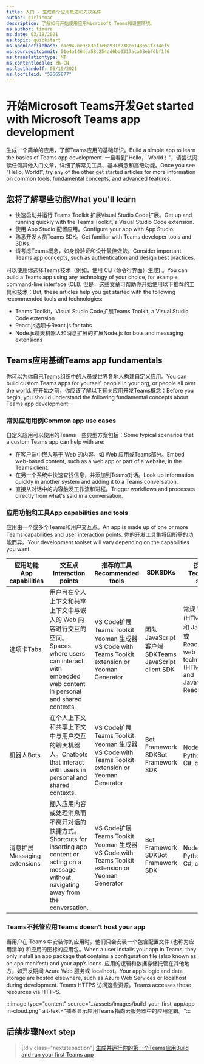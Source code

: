```yaml
---
title: 入门 - 生成首个应用概述和先决条件
author: girliemac
description: 了解如何开始使用应用Microsoft Teams和设置环境。
ms.author: timura
ms.date: 03/18/2021
ms.topic: quickstart
ms.openlocfilehash: dae942be9383ef1e0a931d238e6148651f334ef5
ms.sourcegitcommit: 51e4a1464ea58c254ad6bd0317aca03ebf6bf1f6
ms.translationtype: MT
ms.contentlocale: zh-CN
ms.lasthandoff: 05/19/2021
ms.locfileid: "52565877"
---
```

# <a name="get-started-with-microsoft-teams-app-development"></a><span data-ttu-id="d50ac-103">开始Microsoft Teams开发</span><span class="sxs-lookup"><span data-stu-id="d50ac-103">Get started with Microsoft Teams app development</span></span>

<span data-ttu-id="d50ac-104">生成一个简单的应用，了解Teams应用的基础知识。</span><span class="sxs-lookup"><span data-stu-id="d50ac-104">Build a simple app to learn the basics of Teams app development.</span></span> <span data-ttu-id="d50ac-105">一旦看到"Hello， World！"，请尝试阅读任何其他入门文章，详细了解常见工具、基本概念和高级功能。</span><span class="sxs-lookup"><span data-stu-id="d50ac-105">Once you see "Hello, World!", try any of the other get started articles for more information on common tools, fundamental concepts, and advanced features.</span></span>



## <a name="what-youll-learn"></a><span data-ttu-id="d50ac-106">您将了解哪些功能</span><span class="sxs-lookup"><span data-stu-id="d50ac-106">What you'll learn</span></span>

* <span data-ttu-id="d50ac-107">快速启动并运行 Teams Toolkit 扩展Visual Studio Code扩展。</span><span class="sxs-lookup"><span data-stu-id="d50ac-107">Get up and running quickly with the Teams Toolkit, a Visual Studio Code extension.</span></span> 
* <span data-ttu-id="d50ac-108">使用 App Studio 配置应用。</span><span class="sxs-lookup"><span data-stu-id="d50ac-108">Configure your app with App Studio.</span></span>
* <span data-ttu-id="d50ac-109">熟悉开发人员Teams SDK。</span><span class="sxs-lookup"><span data-stu-id="d50ac-109">Get familiar with Teams developer tools and SDKs.</span></span>
* <span data-ttu-id="d50ac-110">请考虑Teams概念，如身份验证和设计最佳做法。</span><span class="sxs-lookup"><span data-stu-id="d50ac-110">Consider important Teams app concepts, such as authentication and design best practices.</span></span>

<span data-ttu-id="d50ac-111">可以使用你选择Teams技术（例如，使用 CLI (命令行界面）生成) 。</span><span class="sxs-lookup"><span data-stu-id="d50ac-111">You can build a Teams app using any technology of your choice, for example, command-line interface (CLI).</span></span> <span data-ttu-id="d50ac-112">但是，这些文章可帮助你开始使用以下推荐的工具和技术：</span><span class="sxs-lookup"><span data-stu-id="d50ac-112">But, these articles help you get started with the following recommended tools and technologies:</span></span>

* <span data-ttu-id="d50ac-113">Teams Toolkit，Visual Studio Code扩展</span><span class="sxs-lookup"><span data-stu-id="d50ac-113">Teams Toolkit, a Visual Studio Code extension</span></span>
* <span data-ttu-id="d50ac-114">React.js选项卡</span><span class="sxs-lookup"><span data-stu-id="d50ac-114">React.js for tabs</span></span>
* <span data-ttu-id="d50ac-115">Node.js聊天机器人和消息扩展的扩展</span><span class="sxs-lookup"><span data-stu-id="d50ac-115">Node.js for bots and messaging extensions</span></span>


## <a name="teams-app-fundamentals"></a><span data-ttu-id="d50ac-116">Teams应用基础</span><span class="sxs-lookup"><span data-stu-id="d50ac-116">Teams app fundamentals</span></span>

<span data-ttu-id="d50ac-117">你可以为你自己Teams组织中的人员或世界各地人构建自定义应用。</span><span class="sxs-lookup"><span data-stu-id="d50ac-117">You can build custom Teams apps for yourself, people in your org, or people all over the world.</span></span> <span data-ttu-id="d50ac-118">在开始之前，你应该了解以下有关应用开发Teams概念：</span><span class="sxs-lookup"><span data-stu-id="d50ac-118">Before you begin, you should understand the following fundamental concepts about Teams app development:</span></span>

### <a name="common-app-use-cases"></a><span data-ttu-id="d50ac-119">常见应用用例</span><span class="sxs-lookup"><span data-stu-id="d50ac-119">Common app use cases</span></span>

<span data-ttu-id="d50ac-120">自定义应用可以使用的Teams一些典型方案包括：</span><span class="sxs-lookup"><span data-stu-id="d50ac-120">Some typical scenarios that a custom Teams app can help with are:</span></span>

* <span data-ttu-id="d50ac-121">在客户端中嵌入基于 Web 的内容，如 Web 应用或Teams部分。</span><span class="sxs-lookup"><span data-stu-id="d50ac-121">Embed web-based content, such as a web app or part of a website, in the Teams client.</span></span>
* <span data-ttu-id="d50ac-122">在另一个系统中快速查找信息，并添加到Teams对话。</span><span class="sxs-lookup"><span data-stu-id="d50ac-122">Look up information quickly in another system and adding it to a Teams conversation.</span></span>
* <span data-ttu-id="d50ac-123">直接从对话中的内容触发工作流和进程。</span><span class="sxs-lookup"><span data-stu-id="d50ac-123">Trigger workflows and processes directly from what's said in a conversation.</span></span>

### <a name="app-capabilities-and-tools"></a><span data-ttu-id="d50ac-124">应用功能和工具</span><span class="sxs-lookup"><span data-stu-id="d50ac-124">App capabilities and tools</span></span>

<span data-ttu-id="d50ac-125">应用由一个或多个Teams和用户交互点。</span><span class="sxs-lookup"><span data-stu-id="d50ac-125">An app is made up of one or more Teams capabilities and user interaction points.</span></span> <span data-ttu-id="d50ac-126">你的开发工具集将因所需的功能而异。</span><span class="sxs-lookup"><span data-stu-id="d50ac-126">Your development toolset will vary depending on the capabilities you want.</span></span>

| <span data-ttu-id="d50ac-127">**应用功能**</span><span class="sxs-lookup"><span data-stu-id="d50ac-127">**App capabilities**</span></span>| <span data-ttu-id="d50ac-128">**交互点**</span><span class="sxs-lookup"><span data-stu-id="d50ac-128">**Interaction points**</span></span> | <span data-ttu-id="d50ac-129">**推荐的工具**</span><span class="sxs-lookup"><span data-stu-id="d50ac-129">**Recommended tools**</span></span> | <span data-ttu-id="d50ac-130">**SDK**</span><span class="sxs-lookup"><span data-stu-id="d50ac-130">**SDKs**</span></span> | <span data-ttu-id="d50ac-131">**技术堆栈**</span><span class="sxs-lookup"><span data-stu-id="d50ac-131">**Technology stacks**</span></span> |
|--------|--------|--------|--------|--------|
| <span data-ttu-id="d50ac-132">选项卡</span><span class="sxs-lookup"><span data-stu-id="d50ac-132">Tabs</span></span> | <span data-ttu-id="d50ac-133">用户可在个人上下文和共享上下文中与嵌入的 Web 内容进行交互的空间。</span><span class="sxs-lookup"><span data-stu-id="d50ac-133">Spaces where users can interact with embedded web content in personal and shared contexts.</span></span> | <span data-ttu-id="d50ac-134">VS Code扩展Teams Toolkit Yeoman 生成器</span><span class="sxs-lookup"><span data-stu-id="d50ac-134">VS Code with Teams Toolkit extension or Yeoman Generator</span></span> | <span data-ttu-id="d50ac-135">团队 JavaScript 客户端 SDK</span><span class="sxs-lookup"><span data-stu-id="d50ac-135">Teams JavaScript client SDK</span></span> | <span data-ttu-id="d50ac-136">常规 Web 技术 (HTML、CSS 和 JavaScript) 或 React.js</span><span class="sxs-lookup"><span data-stu-id="d50ac-136">General web technologies (HTML, CSS, and JavaScript) or React.js</span></span> |
| <span data-ttu-id="d50ac-137">机器人</span><span class="sxs-lookup"><span data-stu-id="d50ac-137">Bots</span></span> | <span data-ttu-id="d50ac-138">在个人上下文和共享上下文中与用户交互的聊天机器人。</span><span class="sxs-lookup"><span data-stu-id="d50ac-138">Chatbots that interact with users in personal and shared contexts.</span></span> | <span data-ttu-id="d50ac-139">VS Code扩展Teams Toolkit Yeoman 生成器</span><span class="sxs-lookup"><span data-stu-id="d50ac-139">VS Code with Teams Toolkit extension or Yeoman Generator</span></span> | <span data-ttu-id="d50ac-140">Bot Framework SDK</span><span class="sxs-lookup"><span data-stu-id="d50ac-140">Bot Framework SDK</span></span> | <span data-ttu-id="d50ac-141">Node.js、C# 或 Python</span><span class="sxs-lookup"><span data-stu-id="d50ac-141">Node.js, C#, or Python</span></span> | 
| <span data-ttu-id="d50ac-142">消息扩展</span><span class="sxs-lookup"><span data-stu-id="d50ac-142">Messaging extensions</span></span> | <span data-ttu-id="d50ac-143">插入应用内容或处理消息而不离开对话的快捷方式。</span><span class="sxs-lookup"><span data-stu-id="d50ac-143">Shortcuts for inserting app content or acting on a message without navigating away from the conversation.</span></span> | <span data-ttu-id="d50ac-144">VS Code扩展Teams Toolkit Yeoman 生成器</span><span class="sxs-lookup"><span data-stu-id="d50ac-144">VS Code with Teams Toolkit extension or Yeoman Generator</span></span> | <span data-ttu-id="d50ac-145">Bot Framework SDK</span><span class="sxs-lookup"><span data-stu-id="d50ac-145">Bot Framework SDK</span></span> | <span data-ttu-id="d50ac-146">Node.js、C# 或 Python</span><span class="sxs-lookup"><span data-stu-id="d50ac-146">Node.js, C#, or Python</span></span> |

### <a name="teams-doesnt-host-your-app"></a><span data-ttu-id="d50ac-147">Teams不托管应用</span><span class="sxs-lookup"><span data-stu-id="d50ac-147">Teams doesn't host your app</span></span>

<span data-ttu-id="d50ac-148">当用户在 Teams 中安装你的应用时，他们只会安装一个包含配置文件 (也称为应用清单) 和应用的图标的应用包。</span><span class="sxs-lookup"><span data-stu-id="d50ac-148">When a user installs your app in Teams, they only install an app package that contains a configuration file (also known as an app manifest) and your app’s icons.</span></span> <span data-ttu-id="d50ac-149">应用的逻辑和数据存储托管在其他地方，如开发期间 Azure Web 服务或 localhost。</span><span class="sxs-lookup"><span data-stu-id="d50ac-149">Your app’s logic and data storage are hosted elsewhere, such as Azure Web Services or localhost during development.</span></span> <span data-ttu-id="d50ac-150">Teams HTTPS 访问这些资源。</span><span class="sxs-lookup"><span data-stu-id="d50ac-150">Teams accesses these resources via HTTPS.</span></span>

:::image type="content" source="../assets/images/build-your-first-app/app-in-cloud.png" alt-text="插图显示应用Teams指向云服务器中的应用逻辑。":::

## <a name="next-step"></a><span data-ttu-id="d50ac-152">后续步骤</span><span class="sxs-lookup"><span data-stu-id="d50ac-152">Next step</span></span>

> [!div class="nextstepaction"]
> [<span data-ttu-id="d50ac-153">生成并运行你的第一个Teams应用</span><span class="sxs-lookup"><span data-stu-id="d50ac-153">Build and run your first Teams app</span></span>](../build-your-first-app/build-and-run.md)
